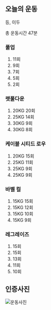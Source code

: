 ## 오늘의 운동
등, 이두

총 운동시간 47분
### 풀업
1. 11회
2. 9회
3. 7회
4. 5회
5. 2회

### 랫풀다운
1. 20KG 20회
2. 25KG 14회
3. 30KG 9회
4. 30KG 8회

### 케이블 시티드 로우
1. 20KG 15회
2. 25KG 11회
3. 25KG 9회
4. 25KG 9회

### 바벨 컬
1. 15KG 15회
2. 15KG 12회
3. 15KG 10회
4. 15KG 9회

### 레그레이즈
1. 15회
2. 15회
3. 13회
4. 11회
5. 10회

## 인증사진
![운동사진](https://user-images.githubusercontent.com/49548908/94280745-ba08de80-ff88-11ea-8c8e-56e4eeba1662.jpeg)
